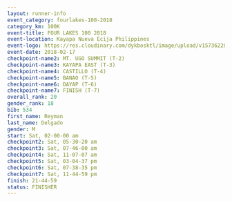 ```yaml
---
layout: runner-info 
event_category: fourlakes-100-2018 
category_km: 100K 
event-title: FOUR LAKES 100 2018 
event-location: Kayapa Nueva Ecija Philippines 
event-logo: https://res.cloudinary.com/dykbosktl/image/upload/v1573622832/Logo/logo_1_hdutmh.jpg 
event-date: 2018-02-17 
checkpoint-name2: MT. UGO SUMMIT (T-2) 
checkpoint-name3: KAYAPA EAST (T-3) 
checkpoint-name4: CASTILLO (T-4) 
checkpoint-name5: BANAO (T-5) 
checkpoint-name6: DAYAP (T-6) 
checkpoint-name7: FINISH (T-7) 
overall_rank: 20
gender_rank: 18
bib: 534
first_name: Reyman
last_name: Delgado
gender: M
start: Sat, 02-00-00 am
checkpoint2: Sat, 05-30-20 am
checkpoint3: Sat, 07-46-00 am
checkpoint4: Sat, 11-07-07 am
checkpoint5: Sat, 03-04-37 pm
checkpoint6: Sat, 07-38-35 pm
checkpoint7: Sat, 11-44-59 pm
finish: 21-44-59
status: FINISHER
---
```

